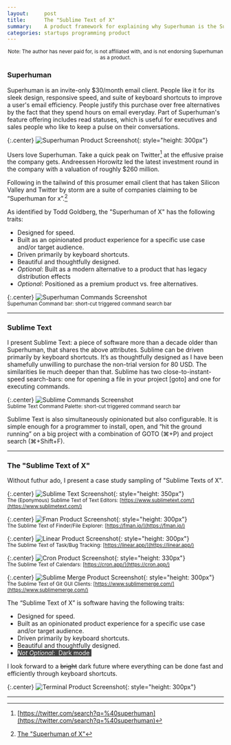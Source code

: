 ```yaml
---
layout:     post
title:      The "Sublime Text of X"
summary:    A product framework for explaining why Superhuman is the Sublime Text of Email.
categories: startups programming product
---
```

<!-- date:       2021-02-01 -->
<!-- Why does the date cause the post to not render? -->

<center>
<small>
Note: The author has never paid for, is not affiliated with, and is not endorsing Superhuman as a product.
</small>
</center>


### Superhuman

Superhuman is an invite-only $30/month email client. People like it for its sleek design, responsive speed, and suite of keyboard shortcuts to improve a user's email efficiency. People justify this purchase over free alternatives by the fact that they spend hours on email everyday. Part of Superhuman's feature offering includes read statuses, which is useful for executives and sales people who like to keep a pulse on their conversations.


{:.center}
![Superhuman Product Screenshot](/images/2021-01-02-the-sublime-text-editor-of-x/superhuman.png){: style="height: 300px"}

Users love Superhuman. Take a quick peak on Twitter[^twitter] at the effusive praise the company gets. Andreessen Horowitz led the latest investment round in the company with a valuation of roughly $260 million.

Following in the tailwind of this prosumer email client that has taken Silicon Valley and Twitter by storm are a suite of companies claiming to be “Superhuman for x”.[^superhumanofx]

As identified by Todd Goldberg, the "Superhuman of X" has the following traits:
- Designed for speed.
- Built as an opinionated product experience for a specific use case and/or target audience.
- Driven primarily by keyboard shortcuts.
- Beautiful and thoughtfully designed.
- *Optional*: Built as a modern alternative to a product that has legacy distribution effects
- *Optional*: Positioned as a premium product vs. free alternatives.


{:.center}
![Superhuman Commands Screenshot](/images/2021-01-02-the-sublime-text-editor-of-x/commands_superhuman.png)<br/>
<small>
  Superhuman Command bar: short-cut triggered command search bar
</small>

-----

### Sublime Text

I present Sublime Text: a piece of software more than a decade older than Superhuman, that shares the above attributes. Sublime can be driven primarily by keyboard shortcuts. It’s as thoughtfully designed as I have been shamefully unwilling to purchase the non-trial version for 80 USD. The similarities lie much deeper than that. Sublime has two close-to-instant-speed search-bars: one for opening a file in your project [goto] and one for executing commands.


{:.center}
![Sublime Commands Screenshot](/images/2021-01-02-the-sublime-text-editor-of-x/commands_sublime.png)<br/>
<small>
  Sublime Text Command Palette: short-cut triggered command search bar
</small><br/>

Sublime Text is also simultaneously opinionated but also configurable. It is simple enough for a programmer to install, open, and “hit the ground running” on a big project with a combination of GOTO (⌘+P) and project search (⌘+Shift+F).

-----

### The "Sublime Text of X"

Without futhur ado, I present a case study sampling of "Sublime Texts of X".

{:.center}
![Sublime Text Screenshot](/images/2021-01-02-the-sublime-text-editor-of-x/sublime.png){: style="height: 350px"}<br/>
<small>The (Eponymous) Sublime Text of Text Editors: [https://www.sublimetext.com/](https://www.sublimetext.com/)
</small>

{:.center}
![Fman Product Screenshot](/images/2021-01-02-the-sublime-text-editor-of-x/fman.png){: style="height: 300px"}<br/>
<small>The Sublime Text of Finder/File Explorer: [https://fman.io/](https://fman.io/)
</small>

{:.center}
![Linear Product Screenshot](/images/2021-01-02-the-sublime-text-editor-of-x/linear.png){: style="height: 300px"}<br/>
<small>The Sublime Text of Task/Bug Tracking: [https://linear.app/](https://linear.app/)
</small>

{:.center}
![Cron Product Screenshot](/images/2021-01-02-the-sublime-text-editor-of-x/cron.png){: style="height: 330px"}<br/>
<small>The Sublime Text of Calendars: [https://cron.app/](https://cron.app/)
</small>


{:.center}
![Sublime Merge Product Screenshot](/images/2021-01-02-the-sublime-text-editor-of-x/merge.png){: style="height: 300px"}<br/>
<small>The Sublime Text of Git GUI Clients: [https://www.sublimemerge.com/](https://www.sublimemerge.com/)
</small>


The “Sublime Text of X” is software having the following traits:
- Designed for speed.
- Built as an opinionated product experience for a specific use case and/or target audience.
- Driven primarily by keyboard shortcuts.
- Beautiful and thoughtfully designed.
- <span style="background-color: #444; color: #FFF">*Not Optional*: &nbsp;Dark mode&nbsp;</span>

I look forward to a ~~bright~~ dark future where everything can be done fast and efficiently through keyboard shortcuts.

{:.center}
![Terminal Product Screenshot](/images/2021-01-02-the-sublime-text-editor-of-x/terminal.png){: style="height: 300px"}<br/>

-----

[^twitter]: [https://twitter.com/search?q=%40superhuman](https://twitter.com/search?q=%40superhuman)
[^superhumanofx]:[The "Superhuman of X"](https://toddgoldberg.com/posts/superhuman-of-x-startups.html)

